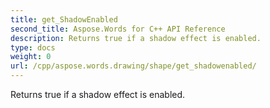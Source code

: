 ```yaml
---
title: get_ShadowEnabled
second_title: Aspose.Words for C++ API Reference
description: Returns true if a shadow effect is enabled. 
type: docs
weight: 0
url: /cpp/aspose.words.drawing/shape/get_shadowenabled/
---
```


Returns true if a shadow effect is enabled. 

